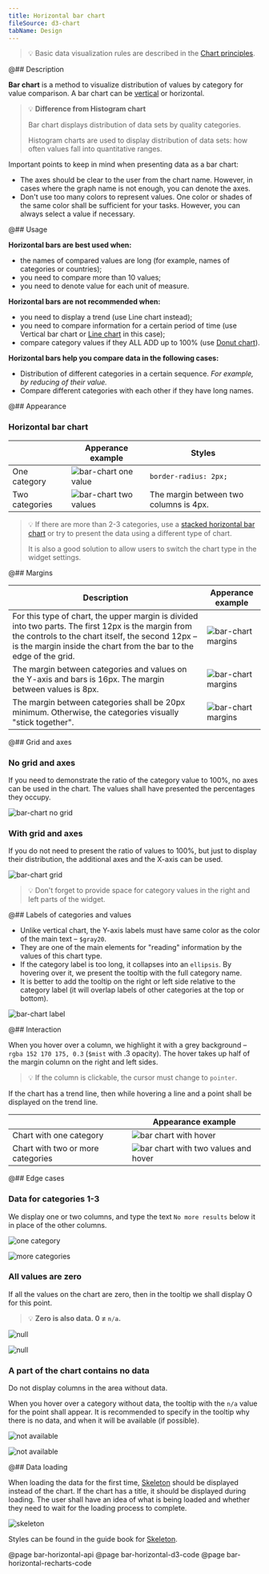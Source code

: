 ```yaml
---
title: Horizontal bar chart
fileSource: d3-chart
tabName: Design
---
```


> 💡 Basic data visualization rules are described in the [Chart principles](/data-display/chart/).

@## Description

**Bar chart** is a method to visualize distribution of values by category for value comparison. A bar chart can be [vertical](/data-display/bar-chart/) or horizontal.

> 💡 **Difference from Histogram chart**
>
> Bar chart displays distribution of data sets by quality categories.
>
> Histogram charts are used to display distribution of data sets: how often values fall into quantitative ranges.

Important points to keep in mind when presenting data as a bar chart:

- The axes should be clear to the user from the chart name. However, in cases where the graph name is not enough, you can denote the axes.
- Don't use too many colors to represent values. One color or shades of the same color shall be sufficient for your tasks. However, you can always select a value if necessary.

@## Usage

**Horizontal bars are best used when:**

- the names of compared values are long (for example, names of categories or countries);
- you need to compare more than 10 values;
- you need to denote value for each unit of measure.

**Horizontal bars are not recommended when:**

- you need to display a trend (use Line chart instead);
- you need to compare information for a certain period of time (use Vertical bar chart or [Line chart](/data-display/line-chart/) in this case);
- compare category values if they ALL ADD up to 100% (use [Donut chart](/data-display/donut-chart/)).

**Horizontal bars help you compare data in the following cases:**

- Distribution of different categories in a certain sequence. _For example, by reducing of their value._
- Compare different categories with each other if they have long names.

@## Appearance

### Horizontal bar chart

|                | Apperance example                               | Styles                                 |
| -------------- | ----------------------------------------------- | -------------------------------------- |
| One category   | ![bar-chart one value](static/hor-one-cat.png)  | `border-radius: 2px;`                  |
| Two categories | ![bar-chart two values](static/hor-two-cat.png) | The margin between two columns is 4px. |

> 💡 If there are more than 2-3 categories, use a [stacked horizontal bar chart](/data-display/stacked-horizontal-bar/) or try to present the data using a different type of chart.
>
> It is also a good solution to allow users to switch the chart type in the widget settings.

@## Margins

| Description                                                                                                                                                                                                                    | Apperance example                              |
| ------------------------------------------------------------------------------------------------------------------------------------------------------------------------------------------------------------------------------ | ---------------------------------------------- |
| For this type of chart, the upper margin is divided into two parts. The first 12px is the margin from the controls to the chart itself, the second 12px – is the margin inside the chart from the bar to the edge of the grid. | ![bar-chart margins](static/hor-margins-1.png) |
| The margin between categories and values on the Y-axis and bars is 16px. The margin between values is 8px.                                                                                                                     | ![bar-chart margins](static/hor-margins-2.png) |
| The margin between categories shall be 20px minimum. Otherwise, the categories visually "stick together".                                                                                                                      | ![bar-chart margins](static/hor-margins-3.png) |

@## Grid and axes

### No grid and axes

If you need to demonstrate the ratio of the category value to 100%, no axes can be used in the chart. The values shall have presented the percentages they occupy.

![bar-chart no grid](static/hor-grid-1.png)

### With grid and axes

If you do not need to present the ratio of values to 100%, but just to display their distribution, the additional axes and the X-axis can be used.

![bar-chart grid](static/hor-grid-2.png)

> 💡 Don't forget to provide space for category values in the right and left parts of the widget.

@## Labels of categories and values

- Unlike vertical chart, the Y-axis labels must have same color as the color of the main text – `$gray20`.
- They are one of the main elements for "reading" information by the values of this chart type.
- If the category label is too long, it collapses into an `ellipsis`. By hovering over it, we present the tooltip with the full category name.
- It is better to add the tooltip on the right or left side relative to the category label (it will overlap labels of other categories at the top or bottom).

![bar-chart label](static/hor-label.png)

@## Interaction

When you hover over a column, we highlight it with a grey background – `rgba 152 170 175, 0.3` (`$mist` with .3 opacity). The hover takes up half of the margin column on the right and left sides.

> 💡 If the column is clickable, the cursor must change to `pointer`.

If the chart has a trend line, then while hovering a line and a point shall be displayed on the trend line.

|                                   | Appearance example                                             |
| --------------------------------- | -------------------------------------------------------------- |
| Chart with one category           | ![bar chart with hover](static/hor-legend.png)                 |
| Chart with two or more categories | ![bar chart with two values and hover](static/hor-hover-2.png) |

@## Edge cases

### Data for categories 1-3

We display one or two columns, and type the text `No more results` below it in place of the other columns.

![one category](static/hor-no-more.png)

![more categories](static/hor-no-more-2.png)

### All values are zero

If all the values on the chart are zero, then in the tooltip we shall display O for this point.

> 💡 **Zero is also data. 0 ≠ `n/a`.**

![null](static/hor-null.png)

![null](static/hor-null-2.png)

### A part of the chart contains no data

Do not display columns in the area without data.

When you hover over a category without data, the tooltip with the `n/a` value for the point shall appear. It is recommended to specify in the tooltip why there is no data, and when it will be available (if possible).

![not available](static/hor-na.png)

![not available](static/hor-na-2.png)

@## Data loading

When loading the data for the first time, [Skeleton](/components/skeleton/) should be displayed instead of the chart. If the chart has a title, it should be displayed during loading. The user shall have an idea of what is being loaded and whether they need to wait for the loading process to complete.

![skeleton](static/hor-skeleton.png)

Styles can be found in the guide book for [Skeleton](/components/skeleton/).

@page bar-horizontal-api
@page bar-horizontal-d3-code
@page bar-horizontal-recharts-code
